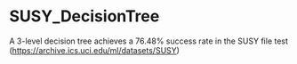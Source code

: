 # SUSY_DecisionTree
A 3-level decision tree achieves a 76.48% success rate in the SUSY file test (https://archive.ics.uci.edu/ml/datasets/SUSY)
